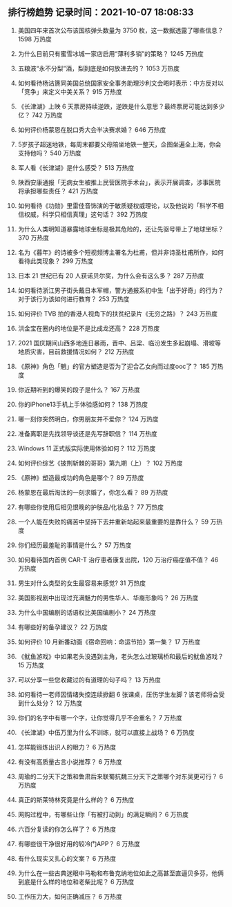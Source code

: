 
## 排行榜趋势 记录时间：2021-10-07 18:08:33
  
  1. 美国四年来首次公布该国核弹头数量为 3750 枚，这一数据透露了哪些信息？ 1598 万热度
    
  2. 为什么目前只有蜜雪冰城一家店启用“薄利多销”的策略？ 1245 万热度
    
  3. 五粮液“永不分梨”酒，梨到底是如何放进去的？ 1053 万热度
    
  4. 如何看待杨洁篪同美国总统国家安全事务助理沙利文会晤时表示：中方反对以「竞争」来定义中美关系？ 915 万热度
    
  5. 《长津湖》上映 6 天票房持续逆跌，逆跌是什么意思？最终票房可能达到多少亿？ 742 万热度
    
  6. 如何评价杨蒙恩在脱口秀大会半决赛求婚？ 646 万热度
    
  7. 5岁孩子超迷地铁，每周末都要父母陪坐地铁一整天，企图坐遍全上海，你会支持他吗？ 540 万热度
    
  8. 军人看《长津湖》是什么感受？ 513 万热度
    
  9. 陕西安康通报「无病女生被推上民营医院手术台」，表示开展调查，涉事医院将承担哪些责任？ 421 万热度
    
  10. 如何看待《功勋》里雷佳音饰演的于敏质疑权威理论，以及他说的「科学不相信权威，科学只相信真理」这句话？ 392 万热度
    
  11. 为什么人类明知道暴露地球坐标是极其危险的，还让先驱号带上了地球坐标？ 370 万热度
    
  12. 名为《暮年》的诗被多个短视频博主署名为杜甫，但并非诗圣杜甫所作，如何看待此类现象？ 299 万热度
    
  13. 日本 21 世纪已有 20 人获诺贝尔奖，为什么会有这么多？ 287 万热度
    
  14. 如何看待浙江男子街头戴日本军帽，警方通报系初中生「出于好奇」的行为？对于该行为该如何进行教育？ 253 万热度
    
  15. 如何评价 TVB 拍的香港人视角下的扶贫纪录片《无穷之路》？ 243 万热度
    
  16. 洪金宝在圈内的地位是不是比成龙还高？ 228 万热度
    
  17. 2021 国庆期间山西多地连日暴雨，晋中、吕梁、临汾发生多起崩塌、滑坡等地质灾害，目前救援情况如何？ 212 万热度
    
  18. 《原神》角色「魈」的官方塑造是否为了迎合乙女向而过度ooc了？ 185 万热度
    
  19. 你近期听到的爆笑的段子是什么？ 167 万热度
    
  20. 你的iPhone13手机上手体验感如何？ 138 万热度
    
  21. 哪一刻你突然明白，你男朋友并不爱你？ 124 万热度
    
  22. 准备离职是先找领导谈还是先写辞职信？ 114 万热度
    
  23. Windows 11 正式版实际使用体验如何？ 112 万热度
    
  24. 如何评价综艺《披荆斩棘的哥哥》第九期（上）？ 102 万热度
    
  25. 《原神》塑造最成功的角色是哪个？ 89 万热度
    
  26. 杨蒙恩在最后淘汰的一刻求婚了，你怎么看？ 89 万热度
    
  27. 有哪些你使用后相见恨晚的护肤品/化妆品？ 77 万热度
    
  28. 一个人能在失败的痛苦中坚持下去并重新站起来最重要的是靠什么？ 59 万热度
    
  29. 你们经历最羞耻的事情是什么？ 57 万热度
    
  30. 如何看待国内首例 CAR-T 治疗患者康复出院，120 万治疗癌症值不值？ 46 万热度
    
  31. 男生对什么类型的女生最容易来感觉? 31 万热度
    
  32. 美国影视剧中出现过充满魅力的男性华人、华裔形象吗？ 26 万热度
    
  33. 为什么中国编剧的话语权比美国编剧小？ 24 万热度
    
  34. 有哪些好的备孕建议？ 22 万热度
    
  35. 如何评价 10 月新番动画《宿命回响：命运节拍》第一集？ 17 万热度
    
  36. 《鱿鱼游戏》中如果老头没遇到主角，老头怎么过玻璃桥和最后的鱿鱼游戏？ 15 万热度
    
  37. 可以分享一些您收藏过的有道理的句子吗？ 13 万热度
    
  38. 如何看待一老师因情绪失控连续掀翻 6 张课桌，压伤学生左脚？该老师将会受到什么处分？ 12 万热度
    
  39. 你们的名字中有哪一个字，让你觉得几乎不会重名？ 7 万热度
    
  40. 《长津湖》中伍万里为什么不训练，就可以直接上战场？ 6 万热度
    
  41. 怎样能锻炼出识人的眼力？ 6 万热度
    
  42. 有没有高质量古言小说推荐？ 6 万热度
    
  43. 周瑜的二分天下之策和鲁肃后来联蜀抗魏三分天下之策哪个对东吴更可行？ 6 万热度
    
  44. 真正的斯莱特林究竟是什么样的？ 6 万热度
    
  45. 网购过程中，有哪些让你「有被打动到」的满足瞬间？ 6 万热度
    
  46. 六百分复读的你怎么样了？ 6 万热度
    
  47. 有哪些很干净很好用的较冷门APP？ 6 万热度
    
  48. 有什么现实又扎心的文案？ 6 万热度
    
  49. 为什么在一些古典迷眼中马勒和布鲁克纳地位如此之高甚至直逼贝多芬，他俩到底是什么样的地位和老柴比呢？ 6 万热度
    
  50. 工作压力大，如何正确减压？ 6 万热度
    
